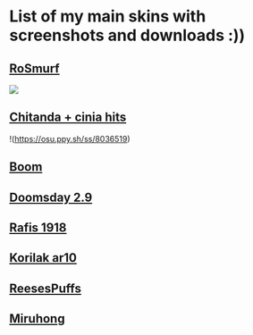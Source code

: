# List of my main skins with screenshots and downloads :))

## [RoSmurf](https://puu.sh/vJEXM/efe229aae0.osk)

![](https://osu.ppy.sh/ss/8036500)

## [Chitanda + cinia hits](https://puu.sh/vJEY7/485a409acc.osk)

!(https://osu.ppy.sh/ss/8036519)

## [Boom](https://puu.sh/vJEXd/4abb1bf1a1.osk)

## [Doomsday 2.9](https://puu.sh/vJEWS/15cd69fa99.osk)

## [Rafis 1918](https://puu.sh/vJEZ7/cb6eaba44a.osk)

## [Korilak ar10](https://puu.sh/vJEYD/1857337e07.osk)

## [ReesesPuffs](https://puu.sh/vJEXi/ee96c44bb9.osk)

## [Miruhong](https://puu.sh/vJEXc/ed81653d85.osk)
